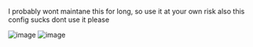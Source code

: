 I probably wont maintane this for long, so use it at your own risk
also this config sucks dont use it please

![image](https://github.com/user-attachments/assets/c4675d81-08b0-4b46-b1b1-cfb5f2837d47)
![image](https://github.com/user-attachments/assets/5fa2b442-69a5-4c39-ac6d-aa54952f629a)
